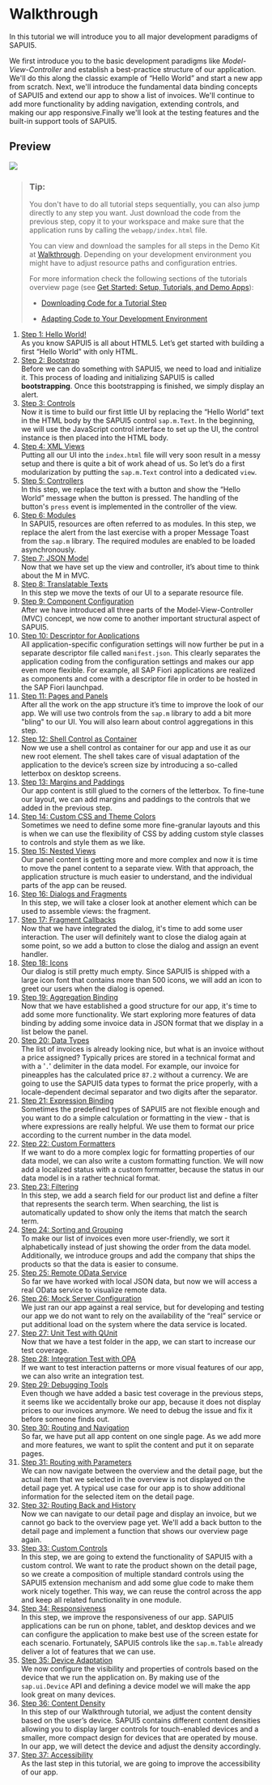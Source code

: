 <!-- loio3da5f4be63264db99f2e5b04c5e853db -->

# Walkthrough

In this tutorial we will introduce you to all major development paradigms of SAPUI5.

We first introduce you to the basic development paradigms like *Model-View-Controller* and establish a best-practice structure of our application. We'll do this along the classic example of “Hello World” and start a new app from scratch. Next, we'll introduce the fundamental data binding concepts of SAPUI5 and extend our app to show a list of invoices. We'll continue to add more functionality by adding navigation, extending controls, and making our app responsive.Finally we'll look at the testing features and the built-in support tools of SAPUI5.



## Preview

 ![](images/SAPUI5_Walkthrough_Step_35_62a5405.png) 



> ### Tip:  
> You don't have to do all tutorial steps sequentially, you can also jump directly to any step you want. Just download the code from the previous step, copy it to your workspace and make sure that the application runs by calling the `webapp/index.html` file.
> 
> You can view and download the samples for all steps in the Demo Kit at [Walkthrough](https://ui5.sap.com/#/entity/sap.m.tutorial.walkthrough). Depending on your development environment you might have to adjust resource paths and configuration entries.
> 
> For more information check the following sections of the tutorials overview page \(see [Get Started: Setup, Tutorials, and Demo Apps](get-started-setup-tutorials-and-demo-apps-8b49fc1.md)\):
> 
> -   [Downloading Code for a Tutorial Step](get-started-setup-tutorials-and-demo-apps-8b49fc1.md#loio8b49fc198bf04b2d9800fc37fecbb218__tutorials_download)
> 
> -   [Adapting Code to Your Development Environment](get-started-setup-tutorials-and-demo-apps-8b49fc1.md#loio8b49fc198bf04b2d9800fc37fecbb218__tutorials_adaptation)

1.  [Step 1: Hello World!](step-1-hello-world-2680aa9.md "As you know SAPUI5 is
		all about HTML5. Let’s get started with building a first “Hello World” with only
		HTML.")  
As you know SAPUI5 is all about HTML5. Let’s get started with building a first “Hello World” with only HTML.
2.  [Step 2: Bootstrap](step-2-bootstrap-fe12df2.md "Before we can do something with SAPUI5, we need to load and
		initialize it. This process of loading and initializing SAPUI5 is called
			bootstrapping. Once this bootstrapping is finished, we simply
		display an alert.")  
Before we can do something with SAPUI5, we need to load and initialize it. This process of loading and initializing SAPUI5 is called **bootstrapping**. Once this bootstrapping is finished, we simply display an alert.
3.  [Step 3: Controls](step-3-controls-ddbceec.md "Now it is time to build our first little UI by replacing the “Hello World” text in
		the HTML body by the SAPUI5
		control sap.m.Text. In the beginning, we will use the JavaScript control
		interface to set up the UI, the control instance is then placed into the HTML body. ")  
Now it is time to build our first little UI by replacing the “Hello World” text in the HTML body by the SAPUI5 control `sap.m.Text`. In the beginning, we will use the JavaScript control interface to set up the UI, the control instance is then placed into the HTML body.
4.  [Step 4: XML Views](step-4-xml-views-1409791.md "Putting all our UI into the index.html file will very soon result in
		a messy setup and there is quite a bit of work ahead of us. So let’s do a first
		modularization by putting the sap.m.Text control into a dedicated
			view.")  
Putting all our UI into the `index.html` file will very soon result in a messy setup and there is quite a bit of work ahead of us. So let’s do a first modularization by putting the `sap.m.Text` control into a dedicated `view`.
5.  [Step 5: Controllers](step-5-controllers-50579dd.md "In this step, we replace the text with a button and show the “Hello World” message
		when the button is pressed. The handling of the button's press event is
		implemented in the controller of the view.")  
In this step, we replace the text with a button and show the “Hello World” message when the button is pressed. The handling of the button's `press` event is implemented in the controller of the view.
6.  [Step 6: Modules](step-6-modules-f665d0d.md "In SAPUI5, resources are
		often referred to as modules. In this step, we replace the alert from the last exercise with
		a proper Message Toast from the sap.m library. The required modules are
		enabled to be loaded asynchronously.")  
In SAPUI5, resources are often referred to as modules. In this step, we replace the alert from the last exercise with a proper Message Toast from the `sap.m` library. The required modules are enabled to be loaded asynchronously.
7.  [Step 7: JSON Model](step-7-json-model-70ef981.md "Now that we have set up the view and controller, it’s about time to think about the M
		in MVC.")  
Now that we have set up the view and controller, it’s about time to think about the M in MVC.
8.  [Step 8: Translatable Texts](step-8-translatable-texts-df86bfb.md "In this step we move the texts of our UI to a separate resource file.")  
In this step we move the texts of our UI to a separate resource file.
9.  [Step 9: Component Configuration](step-9-component-configuration-4cfa608.md "After we have introduced all three parts of the Model-View-Controller (MVC) concept,
		we now come to another important structural aspect of SAPUI5. ")  
After we have introduced all three parts of the Model-View-Controller \(MVC\) concept, we now come to another important structural aspect of SAPUI5.
10. [Step 10: Descriptor for Applications](step-10-descriptor-for-applications-8f93bf2.md "All application-specific configuration settings will now further be put in a separate
		descriptor file called manifest.json. This clearly separates the
		application coding from the configuration settings and makes our app even more flexible. For
		example, all SAP Fiori applications
		are realized as components and come with a descriptor file in order to be hosted in the
			SAP Fiori launchpad.")  
All application-specific configuration settings will now further be put in a separate descriptor file called `manifest.json`. This clearly separates the application coding from the configuration settings and makes our app even more flexible. For example, all SAP Fiori applications are realized as components and come with a descriptor file in order to be hosted in the SAP Fiori launchpad.
11. [Step 11: Pages and Panels](step-11-pages-and-panels-3b9d9f8.md "After all the work on the app structure it’s time to improve the look of our app. We
		will use two controls from the sap.m library to add a bit more &quot;bling&quot; to
		our UI. You will also learn about control aggregations in this step.")  
After all the work on the app structure it’s time to improve the look of our app. We will use two controls from the `sap.m` library to add a bit more "bling" to our UI. You will also learn about control aggregations in this step.
12. [Step 12: Shell Control as Container](step-12-shell-control-as-container-4df1d91.md "Now we use a shell control as container for our app and use it as our new root
		element. The shell takes care of visual adaptation of the application to the device’s screen
		size by introducing a so-called letterbox on desktop screens.")  
Now we use a shell control as container for our app and use it as our new root element. The shell takes care of visual adaptation of the application to the device’s screen size by introducing a so-called letterbox on desktop screens.
13. [Step 13: Margins and Paddings](step-13-margins-and-paddings-17b87fb.md "Our app content is still glued to the corners of the letterbox. To fine-tune our
		layout, we can add margins and paddings to the controls that we added in the previous step. ")  
Our app content is still glued to the corners of the letterbox. To fine-tune our layout, we can add margins and paddings to the controls that we added in the previous step.
14. [Step 14: Custom CSS and Theme Colors](step-14-custom-css-and-theme-colors-723f4b2.md "Sometimes we need to define some more fine-granular layouts and this is when we can
		use the flexibility of CSS by adding custom style classes to controls and style them as we
		like. ")  
Sometimes we need to define some more fine-granular layouts and this is when we can use the flexibility of CSS by adding custom style classes to controls and style them as we like.
15. [Step 15: Nested Views](step-15-nested-views-df8c9c3.md "Our panel content is getting more and more complex and now it is time to move the
      panel content to a separate view. With that approach, the application structure is much easier
      to understand, and the individual parts of the app can be reused.")  
Our panel content is getting more and more complex and now it is time to move the panel content to a separate view. With that approach, the application structure is much easier to understand, and the individual parts of the app can be reused.
16. [Step 16: Dialogs and Fragments](step-16-dialogs-and-fragments-4da7298.md "In this step, we will take a closer look at another element which can be used to
		assemble views: the fragment. ")  
In this step, we will take a closer look at another element which can be used to assemble views: the fragment.
17. [Step 17: Fragment Callbacks](step-17-fragment-callbacks-354f98e.md "Now that we have integrated the dialog, it's time to add some user interaction. The
		user will definitely want to close the dialog again at some point, so we add a button to
		close the dialog and assign an event handler.")  
Now that we have integrated the dialog, it's time to add some user interaction. The user will definitely want to close the dialog again at some point, so we add a button to close the dialog and assign an event handler.
18. [Step 18: Icons](step-18-icons-776f735.md "Our dialog is still pretty much empty. Since SAPUI5 is shipped with a large
		icon font that contains more than 500 icons, we will add an icon to greet our users when the
		dialog is opened.")  
Our dialog is still pretty much empty. Since SAPUI5 is shipped with a large icon font that contains more than 500 icons, we will add an icon to greet our users when the dialog is opened.
19. [Step 19: Aggregation Binding](step-19-aggregation-binding-bf71375.md "Now that we have established a good structure for our app, it's time to add some more
		functionality. We start exploring more features of data binding by adding some invoice data
		in JSON format that we display in a list below the panel.")  
Now that we have established a good structure for our app, it's time to add some more functionality. We start exploring more features of data binding by adding some invoice data in JSON format that we display in a list below the panel.
20. [Step 20: Data Types](step-20-data-types-dfe0465.md "The list of invoices is already looking nice, but what is an invoice without a price
		assigned? Typically prices are stored in a technical format and with a '.'
		delimiter in the data model. For example, our invoice for pineapples has the calculated
		price 87.2 without a currency. We are going to use the SAPUI5 data types to format the
		price properly, with a locale-dependent decimal separator and two digits after the
		separator.")  
The list of invoices is already looking nice, but what is an invoice without a price assigned? Typically prices are stored in a technical format and with a '`.`' delimiter in the data model. For example, our invoice for pineapples has the calculated price `87.2` without a currency. We are going to use the SAPUI5 data types to format the price properly, with a locale-dependent decimal separator and two digits after the separator.
21. [Step 21: Expression Binding](step-21-expression-binding-c98d573.md "Sometimes the predefined types of SAPUI5 are not flexible enough
		and you want to do a simple calculation or formatting in the view - that is where
		expressions are really helpful. We use them to format our price according to the current
		number in the data model.")  
Sometimes the predefined types of SAPUI5 are not flexible enough and you want to do a simple calculation or formatting in the view - that is where expressions are really helpful. We use them to format our price according to the current number in the data model.
22. [Step 22: Custom Formatters](step-22-custom-formatters-0f8626e.md "If we want to do a more complex logic for formatting properties of our data model, we
		can also write a custom formatting function. We will now add a localized status with a
		custom formatter, because the status in our data model is in a rather technical
		format.")  
If we want to do a more complex logic for formatting properties of our data model, we can also write a custom formatting function. We will now add a localized status with a custom formatter, because the status in our data model is in a rather technical format.
23. [Step 23: Filtering](step-23-filtering-5295470.md "In this step, we add a search field for our product list and define a filter that
		represents the search term. When searching, the list is automatically updated to show only
		the items that match the search term.")  
In this step, we add a search field for our product list and define a filter that represents the search term. When searching, the list is automatically updated to show only the items that match the search term.
24. [Step 24: Sorting and Grouping](step-24-sorting-and-grouping-c4b2a32.md "To make our list of invoices even more user-friendly, we sort it alphabetically
		instead of just showing the order from the data model. Additionally, we introduce groups and
		add the company that ships the products so that the data is easier to consume.")  
To make our list of invoices even more user-friendly, we sort it alphabetically instead of just showing the order from the data model. Additionally, we introduce groups and add the company that ships the products so that the data is easier to consume.
25. [Step 25: Remote OData Service](step-25-remote-odata-service-4406244.md "So far we have worked with local JSON data, but now we will access a real OData
		service to visualize remote data.")  
So far we have worked with local JSON data, but now we will access a real OData service to visualize remote data.
26. [Step 26: Mock Server Configuration](step-26-mock-server-configuration-bae9d90.md "We just ran our app against a real service, but for developing and testing our app we
		do not want to rely on the availability of the “real” service or put additional load on the
		system where the data service is located.")  
We just ran our app against a real service, but for developing and testing our app we do not want to rely on the availability of the “real” service or put additional load on the system where the data service is located.
27. [Step 27: Unit Test with QUnit](step-27-unit-test-with-qunit-e1ce1de.md "Now that we have a test folder in the app, we can start to increase our test
		coverage. ")  
Now that we have a test folder in the app, we can start to increase our test coverage.
28. [Step 28: Integration Test with OPA](step-28-integration-test-with-opa-9bf4dce.md "If we want to test interaction patterns or more visual features of our app, we can
		also write an integration test. ")  
If we want to test interaction patterns or more visual features of our app, we can also write an integration test.
29. [Step 29: Debugging Tools](step-29-debugging-tools-1ff250c.md "Even though we have added a basic test coverage in the previous steps, it seems like
		we accidentally broke our app, because it does not display prices to our invoices anymore.
		We need to debug the issue and fix it before someone finds out.")  
Even though we have added a basic test coverage in the previous steps, it seems like we accidentally broke our app, because it does not display prices to our invoices anymore. We need to debug the issue and fix it before someone finds out.
30. [Step 30: Routing and Navigation](step-30-routing-and-navigation-e5200ee.md "So far, we have put all app content on one single page. As we add more and more
		features, we want to split the content and put it on separate pages.")  
So far, we have put all app content on one single page. As we add more and more features, we want to split the content and put it on separate pages.
31. [Step 31: Routing with Parameters](step-31-routing-with-parameters-2366345.md "We can now navigate between the overview and the detail page, but the actual item
		that we selected in the overview is not displayed on the detail page yet. A typical use case
		for our app is to show additional information for the selected item on the detail page. ")  
We can now navigate between the overview and the detail page, but the actual item that we selected in the overview is not displayed on the detail page yet. A typical use case for our app is to show additional information for the selected item on the detail page.
32. [Step 32: Routing Back and History](step-32-routing-back-and-history-8ef57cf.md "Now we can navigate to our detail page and display an invoice, but we cannot go back
		to the overview page yet. We'll add a back button to the detail page and implement a
		function that shows our overview page again.")  
Now we can navigate to our detail page and display an invoice, but we cannot go back to the overview page yet. We'll add a back button to the detail page and implement a function that shows our overview page again.
33. [Step 33: Custom Controls](step-33-custom-controls-d12d2ee.md "In this step, we are going to extend the functionality of SAPUI5 with a custom control.
		We want to rate the product shown on the detail page, so we create a composition of multiple
		standard controls using the SAPUI5 extension mechanism and
		add some glue code to make them work nicely together. This way, we can reuse the control
		across the app and keep all related functionality in one module.")  
In this step, we are going to extend the functionality of SAPUI5 with a custom control. We want to rate the product shown on the detail page, so we create a composition of multiple standard controls using the SAPUI5 extension mechanism and add some glue code to make them work nicely together. This way, we can reuse the control across the app and keep all related functionality in one module.
34. [Step 34: Responsiveness](step-34-responsiveness-a96e18b.md "In this step, we improve the responsiveness of our app. SAPUI5 applications can be run
		on phone, tablet, and desktop devices and we can configure the application to make best use
		of the screen estate for each scenario. Fortunately, SAPUI5 controls like the
			sap.m.Table already deliver a lot of features that we can
		use.")  
In this step, we improve the responsiveness of our app. SAPUI5 applications can be run on phone, tablet, and desktop devices and we can configure the application to make best use of the screen estate for each scenario. Fortunately, SAPUI5 controls like the `sap.m.Table` already deliver a lot of features that we can use.
35. [Step 35: Device Adaptation](step-35-device-adaptation-d63a15e.md "We now configure the visibility and properties of controls based on the device that
		we run the application on. By making use of the sap.ui.Device API and
		defining a device model we will make the app look great on many devices.")  
We now configure the visibility and properties of controls based on the device that we run the application on. By making use of the `sap.ui.Device` API and defining a device model we will make the app look great on many devices.
36. [Step 36: Content Density](step-36-content-density-d935dbf.md "In this step of our Walkthrough tutorial, we adjust the content density based on the
		user’s device. SAPUI5 contains
		different content densities allowing you to display larger controls for touch-enabled
		devices and a smaller, more compact design for devices that are operated by mouse. In our
		app, we will detect the device and adjust the density accordingly.")  
In this step of our Walkthrough tutorial, we adjust the content density based on the user’s device. SAPUI5 contains different content densities allowing you to display larger controls for touch-enabled devices and a smaller, more compact design for devices that are operated by mouse. In our app, we will detect the device and adjust the density accordingly.
37. [Step 37: Accessibility](step-37-accessibility-ff7cab1.md "As the last step in this tutorial, we are going to improve the accessibility of our app.")  
As the last step in this tutorial, we are going to improve the accessibility of our app.

